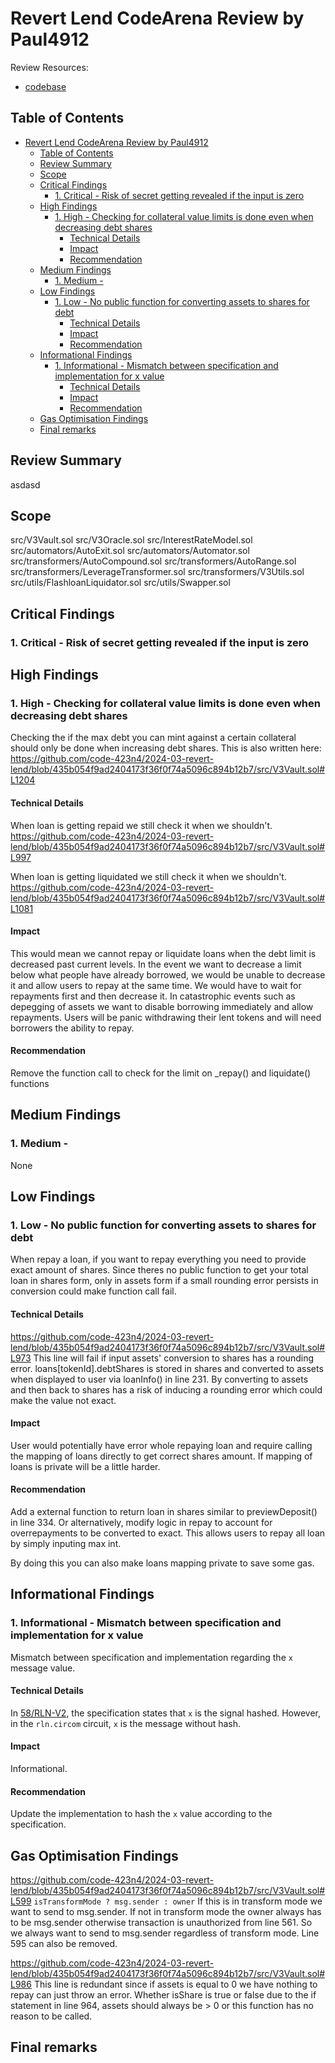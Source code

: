 # Revert Lend CodeArena Review by Paul4912

Review Resources:

- [codebase](https://github.com/code-423n4/2024-03-revert-lend/tree/main)

## Table of Contents

- [Revert Lend CodeArena Review by Paul4912](#revert-lend-codearena-review-by-paul4912)
  - [Table of Contents](#table-of-contents)
  - [Review Summary](#review-summary)
  - [Scope](#scope)
  - [Critical Findings](#critical-findings)
    - [1. Critical - Risk of secret getting revealed if the input is zero](#1-critical---risk-of-secret-getting-revealed-if-the-input-is-zero)
  - [High Findings](#high-findings)
    - [1. High - Checking for collateral value limits is done even when decreasing debt shares](#1-high---checking-for-collateral-value-limits-is-done-even-when-decreasing-debt-shares)
      - [Technical Details](#technical-details)
      - [Impact](#impact)
      - [Recommendation](#recommendation)
  - [Medium Findings](#medium-findings)
    - [1. Medium -](#1-medium--)
  - [Low Findings](#low-findings)
    - [1. Low - No public function for converting assets to shares for debt](#1-low---no-public-function-for-converting-assets-to-shares-for-debt)
      - [Technical Details](#technical-details-1)
      - [Impact](#impact-1)
      - [Recommendation](#recommendation-1)
  - [Informational Findings](#informational-findings)
    - [1. Informational - Mismatch between specification and implementation for x value](#1-informational---mismatch-between-specification-and-implementation-for-x-value)
      - [Technical Details](#technical-details-2)
      - [Impact](#impact-2)
      - [Recommendation](#recommendation-2)
  - [Gas Optimisation Findings](#gas-optimisation-findings)
  - [Final remarks](#final-remarks)

## Review Summary

asdasd

## Scope

src/V3Vault.sol
src/V3Oracle.sol
src/InterestRateModel.sol
src/automators/AutoExit.sol
src/automators/Automator.sol
src/transformers/AutoCompound.sol
src/transformers/AutoRange.sol
src/transformers/LeverageTransformer.sol
src/transformers/V3Utils.sol
src/utils/FlashloanLiquidator.sol
src/utils/Swapper.sol

## Critical Findings

### 1. Critical - Risk of secret getting revealed if the input is zero

## High Findings

### 1. High - Checking for collateral value limits is done even when decreasing debt shares

Checking the if the max debt you can mint against a certain collateral should only be done when increasing debt shares. This is also written here:
https://github.com/code-423n4/2024-03-revert-lend/blob/435b054f9ad2404173f36f0f74a5096c894b12b7/src/V3Vault.sol#L1204

#### Technical Details

When loan is getting repaid we still check it when we shouldn't.
https://github.com/code-423n4/2024-03-revert-lend/blob/435b054f9ad2404173f36f0f74a5096c894b12b7/src/V3Vault.sol#L997

When loan is getting liquidated we still check it when we shouldn't.
https://github.com/code-423n4/2024-03-revert-lend/blob/435b054f9ad2404173f36f0f74a5096c894b12b7/src/V3Vault.sol#L1081

#### Impact
This would mean we cannot repay or liquidate loans when the debt limit is decreased past current levels. In the event we want to decrease a limit below what people have already borrowed, we would be unable to decrease it and allow users to repay at the same time. We would have to wait for repayments first and then decrease it. In catastrophic events such as depegging of assets we want to disable borrowing immediately and allow repayments. Users will be panic withdrawing their lent tokens and will need borrowers the ability to repay.

#### Recommendation

Remove the function call to check for the limit on _repay() and liquidate() functions

## Medium Findings

### 1. Medium - 

None

## Low Findings

### 1. Low - No public function for converting assets to shares for debt

When repay a loan, if you want to repay everything you need to provide exact amount of shares. Since theres no public function to get your total loan in shares form, only in assets form if a small rounding error persists in conversion could make function call fail.


#### Technical Details
https://github.com/code-423n4/2024-03-revert-lend/blob/435b054f9ad2404173f36f0f74a5096c894b12b7/src/V3Vault.sol#L973
This line will fail if input assets' conversion to shares has a rounding error. loans[tokenId].debtShares is stored in shares and converted to assets when displayed to user via loanInfo() in line 231. By converting to assets and then back to shares has a risk of inducing a rounding error which could make the value not exact. 


#### Impact
User would potentially have error whole repaying loan and require calling the mapping of loans directly to get correct shares amount. If mapping of loans is private will be a little harder.

#### Recommendation

Add a external function to return loan in shares similar to previewDeposit() in line 334. Or alternatively, modify logic in repay to account for overrepayments to be converted to exact. This allows users to repay all loan by simply inputing max int.

By doing this you can also make loans mapping private to save some gas.

## Informational Findings

### 1. Informational - Mismatch between specification and implementation for x value

Mismatch between specification and implementation regarding the `x` message value.

#### Technical Details

In [58/RLN-V2](https://rfc.vac.dev/spec/58/#proof-generation), the specification states that `x` is the signal hashed. However, in the `rln.circom` circuit, `x` is the message without hash.

#### Impact
Informational.

#### Recommendation

Update the implementation to hash the `x` value according to the specification.

## Gas Optimisation Findings

https://github.com/code-423n4/2024-03-revert-lend/blob/435b054f9ad2404173f36f0f74a5096c894b12b7/src/V3Vault.sol#L599
```isTransformMode ? msg.sender : owner```
If this is in transform mode we want to send to msg.sender. If not in transform mode the owner always has to be msg.sender otherwise transaction is unauthorized from line 561. So we always want to send to msg.sender regardless of transform mode. Line 595 can also be removed.

https://github.com/code-423n4/2024-03-revert-lend/blob/435b054f9ad2404173f36f0f74a5096c894b12b7/src/V3Vault.sol#L986
This line is redundant since if assets is equal to 0 we have nothing to repay can just throw an error. Whether isShare is true or false due to the if statement in line 964, assets should always be > 0 or this function has no reason to be called.


## Final remarks

